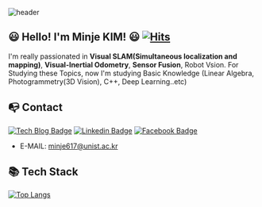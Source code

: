 ![header](https://capsule-render.vercel.app/api?type=waving&color=timeGradient&height=200&section=header&text=Welcome!&fontSize=100&animation=fadeIn&fontAlignY=40)
## :smiley: Hello! I'm Minje KIM! :smiley:                       [![Hits](https://hits.seeyoufarm.com/api/count/incr/badge.svg?url=https%3A%2F%2Fgithub.com%2Fminje-KIM&count_bg=%2379C83D&title_bg=%23555555&icon=googlehangouts.svg&icon_color=%23E7E7E7&title=VISIT&edge_flat=false)](https://hits.seeyoufarm.com)

I'm really passionated in **Visual SLAM(Simultaneous localization and mapping)**, **Visual-Inertial Odometry**, **Sensor Fusion**, Robot Vsion.
For Studying these Topics, now I'm studying Basic Knowledge (Linear Algebra, Photogrammetry(3D Vision), C++, Deep Learning..etc) 

## :mailbox_with_no_mail: Contact
  [![Tech Blog Badge](http://img.shields.io/badge/-Tech%20blog-black?style=flat-square&logo=Notion&link=https://slamwithme.oopy.io/)](https://slamwithme.oopy.io/) [![Linkedin Badge](https://img.shields.io/badge/-LinkedIn-blue?style=flat-square&logo=Linkedin&logoColor=white&link=https://https://www.linkedin.com/in/minje-kim-8b804916a/)](https://https://www.linkedin.com/in/minje-kim-8b804916a/) [![Facebook Badge](https://img.shields.io/badge/facebook-1877f2?style=flat-square&logo=facebook&logoColor=white&link=https://www.facebook.com/profile.php?id=100001376853942)](https://www.facebook.com/profile.php?id=100001376853942)
  * E-MAIL: <minje617@unist.ac.kr>


## :books: Tech Stack
[![Top Langs](https://github-readme-stats.vercel.app/api/top-langs/?username=minje-KIM&layout=compact)](https://github.com/minje-KIM/github-readme-stats)

	
 
